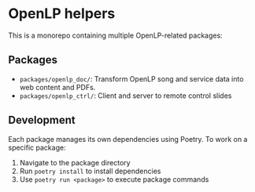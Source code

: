 # OpenLP helpers

This is a monorepo containing multiple OpenLP-related packages:

## Packages

* `packages/openlp_doc/`: Transform OpenLP song and service data into web content and PDFs.
* `packages/openlp_ctrl/`: Client and server to remote control slides

## Development

Each package manages its own dependencies using Poetry. To work on a specific package:

1. Navigate to the package directory
2. Run `poetry install` to install dependencies
3. Use `poetry run <package>` to execute package commands
